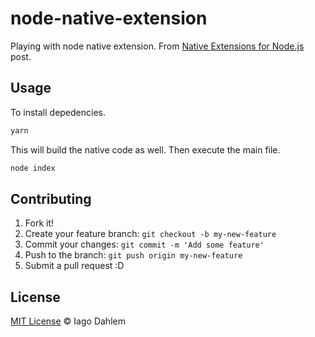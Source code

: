 # node-native-extension

Playing with node native extension. From [Native Extensions for Node.js](https://medium.com/the-node-js-collection/native-extensions-for-node-js-767e221b3d26) post.

## Usage

To install depedencies.

```sh
yarn
```

This will build the native code as well. Then execute the main file.

```sh
node index
```

## Contributing

1. Fork it!
2. Create your feature branch: `git checkout -b my-new-feature`
3. Commit your changes: `git commit -m 'Add some feature'`
4. Push to the branch: `git push origin my-new-feature`
5. Submit a pull request :D

## License

[MIT License](http://iagodahlem.mit-license.org/) © Iago Dahlem
